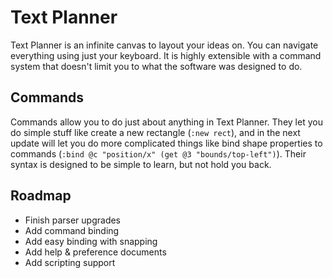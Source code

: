 # Text Planner

Text Planner is an infinite canvas to layout your ideas on. You can navigate everything using just your keyboard. It is highly extensible with a command system that doesn't limit you to what the software was designed to do.

## Commands

Commands allow you to do just about anything in Text Planner. They let you do simple stuff like create a new rectangle (`:new rect`), and in the next update will let you do more complicated things like bind shape properties to commands (`:bind @c "position/x" (get @3 "bounds/top-left")`). Their syntax is designed to be simple to learn, but not hold you back.

## Roadmap

- Finish parser upgrades
- Add command binding
- Add easy binding with snapping
- Add help & preference documents
- Add scripting support
